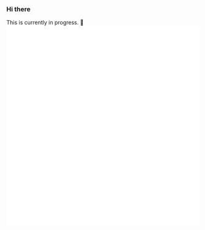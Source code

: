 ### Hi there
This is currently in progress. 🐣
![](https://raw.githubusercontent.com/eznavy/gh-rewards/master/generated/overview.svg)
